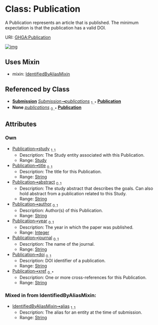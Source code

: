 
# Class: Publication


A Publication represents an article that is published. The minimum expectation is that the publication has a valid DOI.

URI: [GHGA:Publication](https://w3id.org/GHGA/Publication)


[![img](https://yuml.me/diagram/nofunky;dir:TB/class/[Submission],[Study],[Study]<study%201..1-%20[Publication&#124;title:string%20%3F;abstract:string%20%3F;author:string%20%3F;year:integer%20%3F;journal:string%20%3F;doi:string%20%3F;xref:string%20*;alias:string],[Submission]++-%20publications%201..*>[Publication],[Submission]-%20publications(i)%200..*>[Publication],[Publication]uses%20-.->[IdentifiedByAliasMixin],[IdentifiedByAliasMixin])](https://yuml.me/diagram/nofunky;dir:TB/class/[Submission],[Study],[Study]<study%201..1-%20[Publication&#124;title:string%20%3F;abstract:string%20%3F;author:string%20%3F;year:integer%20%3F;journal:string%20%3F;doi:string%20%3F;xref:string%20*;alias:string],[Submission]++-%20publications%201..*>[Publication],[Submission]-%20publications(i)%200..*>[Publication],[Publication]uses%20-.->[IdentifiedByAliasMixin],[IdentifiedByAliasMixin])

## Uses Mixin

 *  mixin: [IdentifiedByAliasMixin](IdentifiedByAliasMixin.md)

## Referenced by Class

 *  **[Submission](Submission.md)** *[Submission➞publications](Submission_publications.md)*  <sub>1..\*</sub>  **[Publication](Publication.md)**
 *  **None** *[publications](publications.md)*  <sub>0..\*</sub>  **[Publication](Publication.md)**

## Attributes


### Own

 * [Publication➞study](Publication_study.md)  <sub>1..1</sub>
     * Description: The Study entity associated with this Publication.
     * Range: [Study](Study.md)
 * [Publication➞title](Publication_title.md)  <sub>0..1</sub>
     * Description: The title for this Publication.
     * Range: [String](types/String.md)
 * [Publication➞abstract](Publication_abstract.md)  <sub>0..1</sub>
     * Description: The study abstract that describes the goals. Can also hold abstract from a publication related to this Study.
     * Range: [String](types/String.md)
 * [Publication➞author](Publication_author.md)  <sub>0..1</sub>
     * Description: Author(s) of this Publication.
     * Range: [String](types/String.md)
 * [Publication➞year](Publication_year.md)  <sub>0..1</sub>
     * Description: The year in which the paper was published.
     * Range: [Integer](types/Integer.md)
 * [Publication➞journal](Publication_journal.md)  <sub>0..1</sub>
     * Description: The name of the journal.
     * Range: [String](types/String.md)
 * [Publication➞doi](Publication_doi.md)  <sub>0..1</sub>
     * Description: DOI identifier of a publication.
     * Range: [String](types/String.md)
 * [Publication➞xref](Publication_xref.md)  <sub>0..\*</sub>
     * Description: One or more cross-references for this Publication.
     * Range: [String](types/String.md)

### Mixed in from IdentifiedByAliasMixin:

 * [IdentifiedByAliasMixin➞alias](IdentifiedByAliasMixin_alias.md)  <sub>1..1</sub>
     * Description: The alias for an entity at the time of submission.
     * Range: [String](types/String.md)
